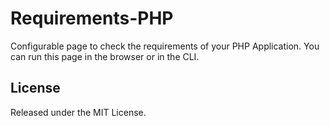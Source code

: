 # Requirements-PHP

Configurable page to check the requirements of your PHP Application.
You can run this page in the browser or in the CLI.

## License

Released under the MIT License.